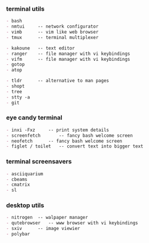 
### terminal utils

```markdown
- bash
- nmtui		-- network configurator
- vimb		-- vim like web browser
- tmux		-- terminal multiplexer

- kakoune	-- text editor
- ranger	-- file manager with vi keybindings
- vifm		-- file manager with vi keybindings
- gotop
- atop

- tldr		-- alternative to man pages
- shopt
- tree
- stty -a
- git
```

### eye candy terminal

```markdown
- inxi -Fxz		-- print system details
- screenfetch		-- fancy bash welcome screen
- neofetch		-- fancy bash welcome screen
- figlet / toilet	-- convert text into bigger text
```

### terminal screensavers

```markdown
- asciiquarium
- cbeams
- cmatrix
- sl
```

### desktop utils

```markdown
- nitrogen	-- walpaper manager
- qutebrowser	-- www browser with vi keybindings
- sxiv		-- image viewier
- polybar
```

